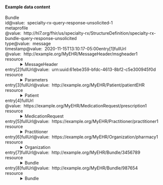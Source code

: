 <h4>Example data content</h4>

<div class="fm_ex"><span class="emph0"><a>Bundle</a></span><br/><span style="display:inline-block"><span class="emph1"><a >id</a></span><span style="display:inline-block"><span class="leastEmph fhirValue"><a >@value</a></span>: &nbsp;<span class="valueEmph"><a>specialty-rx-query-response-unsolicited-1</a></span></span></span><br><span style="display:inline-block"><span class="emph1"><a >meta</a></span><span style="display:inline-block"><span class="emph2"><a >profile</a></span></span></span><span style="display:inline-block"><span class="leastEmph fhirValue"><a >@value</a></span>: &nbsp;<span class="valueEmph"><a>http://hl7.org/fhir/us/specialty-rx/StructureDefinition/specialty-rx-bundle-query-response-unsolicited</a></span></span><br><span style="display:inline-block"><span class="emph1"><a >type</a></span><span style="display:inline-block"><span class="leastEmph fhirValue"><a >@value</a></span>: &nbsp;<span class="valueEmph"><a>message</a></span></span></span><br><span style="display:inline-block"><span class="emph1"><a >timestamp</a></span><span style="display:inline-block"><span class="leastEmph fhirValue"><a >@value</a></span>: &nbsp;<span class="valueEmph"><a>2020-11-15T13:10:17-05:00</a></span></span></span><span class="indent0"><span style="display:inline-block"><span class="emph1"><a  class="emphRepeat">entry[1]</a></span><span style="display:inline-block"><span class="emph2"><a >fullUrl</a></span></span></span><span style="display:inline-block"><span class="leastEmph fhirValue"><a >@value</a></span>: &nbsp;<span class="valueEmph"><a>http://example.org/MyEHR/MessageHeader/msgheader1</a></span></span><br><span style="display:inline-block"><span class="emph2"><a >resource</a></span><span style="margin-left:50px; display:block"><details><summary><span class="emph0"><a >MessageHeader</a></span></summary><br><span style="display:inline-block"><span class="emph1"><a >id</a></span><span style="display:inline-block"><span class="leastEmph fhirValue"><a >@value</a></span>: &nbsp;<span class="valueEmph"><a>msgheader1</a></span></span></span><br><span style="display:inline-block"><span class="emph1"><a >text</a></span><span style="display:inline-block"><span class="emph2"><a >status</a></span></span></span><span style="display:inline-block"><span class="leastEmph fhirValue"><a >@value</a></span>: &nbsp;<span class="valueEmph"><a>generated</a></span></span><br><span style="display:inline-block"><span class="emph1"><a >eventCoding</a></span><span style="display:inline-block"><span class="emph2"><a >system</a></span></span></span><span style="display:inline-block"><span class="leastEmph fhirValue"><a >@value</a></span>: &nbsp;<span class="valueEmph"><a>http://hl7.org/fhir/us/specialty-rx/CodeSystem/specialty-rx-event-type</a></span></span><span style="display:inline-block"><span class="emph2"><a >code</a></span><span style="display:inline-block"><span class="leastEmph fhirValue"><a >@value</a></span>: &nbsp;<span class="valueEmph"><a>query-response-unsolicited</a></span></span></span><br><span style="display:inline-block"><span class="emph1"><a >source</a></span><span style="display:inline-block"><span class="emph2"><a >name</a></span></span></span><span style="display:inline-block"><span class="leastEmph fhirValue"><a >@value</a></span>: &nbsp;<span class="valueEmph"><a>MyEHR</a></span></span><span style="display:inline-block"><span class="emph2"><a >endpoint</a></span><span style="display:inline-block"><span class="leastEmph fhirValue"><a >@value</a></span>: &nbsp;<span class="valueEmph"><a>http://example.org/MyEHR</a></span></span></span><br><span style="display:inline-block"><span class="emph1"><a >focus</a></span><span style="display:inline-block"><span class="emph2"><a >reference</a></span></span></span><span style="display:inline-block"><span class="leastEmph fhirValue"><a >@value</a></span>: &nbsp;<span class="valueEmph"><a>urn:uuid:61ebe359-bfdc-4613-8bf2-c5e300945f0d</a></span></span></details></span></span><br/><span style="display:inline-block"><span class="emph1"><a  class="emphRepeat">entry[2]</a></span><span style="display:inline-block"><span class="emph2"><a >fullUrl</a></span></span></span><span style="display:inline-block"><span class="leastEmph fhirValue"><a >@value</a></span>: &nbsp;<span class="valueEmph"><a>urn:uuid:61ebe359-bfdc-4613-8bf2-c5e300945f0d</a></span></span><br><span style="display:inline-block"><span class="emph2"><a >resource</a></span><span style="margin-left:50px; display:block"><details><summary><span class="emph0"><a >Parameters</a></span></summary><br><span style="display:inline-block"><span class="emph1"><a >id</a></span><span style="display:inline-block"><span class="leastEmph fhirValue"><a >@value</a></span>: &nbsp;<span class="valueEmph"><a>61ebe359-bfdc-4613-8bf2-c5e300945f0d</a></span></span></span><span class="indent1"><span style="display:inline-block"><span class="emph1"><a  class="emphRepeat">parameter[1]</a></span><span style="display:inline-block"><span class="emph2"><a >name</a></span></span></span><span style="display:inline-block"><span class="leastEmph fhirValue"><a >@value</a></span>: &nbsp;<span class="valueEmph"><a>source-patient</a></span></span><span style="display:inline-block"><span class="emph2"><a >valueReference</a></span><span style="display:inline-block"><span class="emph3"><a >reference</a></span></span></span><span style="display:inline-block"><span class="leastEmph fhirValue"><a >@value</a></span>: &nbsp;<span class="valueEmph"><a>Patient/patientEHR</a></span></span><br><span style="display:inline-block"><span class="emph1"><a  class="emphRepeat">parameter[2]</a></span><span style="display:inline-block"><span class="emph2"><a >name</a></span></span></span><span style="display:inline-block"><span class="leastEmph fhirValue"><a >@value</a></span>: &nbsp;<span class="valueEmph"><a>prescription</a></span></span><span style="display:inline-block"><span class="emph2"><a >valueReference</a></span><span style="display:inline-block"><span class="emph3"><a >reference</a></span></span></span><span style="display:inline-block"><span class="leastEmph fhirValue"><a >@value</a></span>: &nbsp;<span class="valueEmph"><a>MedicationRequest/prescription1</a></span></span><br><span style="display:inline-block"><span class="emph1"><a  class="emphRepeat">parameter[3]</a></span><span style="display:inline-block"><span class="emph2"><a >name</a></span></span></span><span style="display:inline-block"><span class="leastEmph fhirValue"><a >@value</a></span>: &nbsp;<span class="valueEmph"><a>pharmacy</a></span></span><span style="display:inline-block"><span class="emph2"><a >valueReference</a></span><span style="display:inline-block"><span class="emph3"><a >reference</a></span></span></span><span style="display:inline-block"><span class="leastEmph fhirValue"><a >@value</a></span>: &nbsp;<span class="valueEmph"><a>Organization/pharmacy1</a></span></span><br><span style="display:inline-block"><span class="emph1"><a  class="emphRepeat">parameter[4]</a></span><span style="display:inline-block"><span class="emph2"><a >name</a></span></span></span><span style="display:inline-block"><span class="leastEmph fhirValue"><a >@value</a></span>: &nbsp;<span class="valueEmph"><a>prescriber</a></span></span><span style="display:inline-block"><span class="emph2"><a >valueReference</a></span><span style="display:inline-block"><span class="emph3"><a >reference</a></span></span></span><span style="display:inline-block"><span class="leastEmph fhirValue"><a >@value</a></span>: &nbsp;<span class="valueEmph"><a>Practitioner/practitioner1</a></span></span><br><span style="display:inline-block"><span class="emph1"><a  class="emphRepeat">parameter[5]</a></span><span style="display:inline-block"><span class="emph2"><a >name</a></span></span></span><span style="display:inline-block"><span class="leastEmph fhirValue"><a >@value</a></span>: &nbsp;<span class="valueEmph"><a>search-result</a></span></span><span style="display:inline-block"><span class="emph2"><a >valueReference</a></span><span style="display:inline-block"><span class="emph3"><a >reference</a></span></span></span><span style="display:inline-block"><span class="leastEmph fhirValue"><a >@value</a></span>: &nbsp;<span class="valueEmph"><a>Bundle/3456789</a></span></span><br><span style="display:inline-block"><span class="emph1"><a  class="emphRepeat">parameter[6]</a></span><span style="display:inline-block"><span class="emph2"><a >name</a></span></span></span><span style="display:inline-block"><span class="leastEmph fhirValue"><a >@value</a></span>: &nbsp;<span class="valueEmph"><a>search-result</a></span></span><span style="display:inline-block"><span class="emph2"><a >valueReference</a></span><span style="display:inline-block"><span class="emph3"><a >reference</a></span></span></span><span style="display:inline-block"><span class="leastEmph fhirValue"><a >@value</a></span>: &nbsp;<span class="valueEmph"><a>Bundle/987654</a></span></span></span></details></span></span><br/><span style="display:inline-block"><span class="emph1"><a  class="emphRepeat">entry[3]</a></span><span style="display:inline-block"><span class="emph2"><a >fullUrl</a></span></span></span><span style="display:inline-block"><span class="leastEmph fhirValue"><a >@value</a></span>: &nbsp;<span class="valueEmph"><a>http://example.org/MyEHR/Patient/patientEHR</a></span></span><br><span style="display:inline-block"><span class="emph2"><a >resource</a></span><span style="margin-left:50px; display:block"><details><summary><span class="emph0"><a >Patient</a></span></summary><br><span style="display:inline-block"><span class="emph1"><a >id</a></span><span style="display:inline-block"><span class="leastEmph fhirValue"><a >@value</a></span>: &nbsp;<span class="valueEmph"><a>patientEHR</a></span></span></span><br><span style="display:inline-block"><span class="emph1"><a >meta</a></span><span style="display:inline-block"><span class="emph2"><a >profile</a></span></span></span><span style="display:inline-block"><span class="leastEmph fhirValue"><a >@value</a></span>: &nbsp;<span class="valueEmph"><a>http://hl7.org/fhir/us/specialty-rx/StructureDefinition/specialty-rx-patient</a></span></span><br><span style="display:inline-block"><span class="emph1"><a >text</a></span><span style="display:inline-block"><span class="emph2"><a >status</a></span></span></span><span style="display:inline-block"><span class="leastEmph fhirValue"><a >@value</a></span>: &nbsp;<span class="valueEmph"><a>generated</a></span></span><br><span style="display:inline-block"><span class="emph1"><a >identifier</a></span><span style="display:inline-block"><span class="emph2"><a >type</a></span></span></span><span style="display:inline-block"><span class="emph3"><a >coding</a></span><span style="display:inline-block"><span class="emph4"><a >system</a></span></span></span><span style="display:inline-block"><span class="leastEmph fhirValue"><a >@value</a></span>: &nbsp;<span class="valueEmph"><a>http://terminology.hl7.org/CodeSystem/v2-0203</a></span></span><span style="display:inline-block"><span class="emph4"><a >code</a></span><span style="display:inline-block"><span class="leastEmph fhirValue"><a >@value</a></span>: &nbsp;<span class="valueEmph"><a>PI</a></span></span></span><span style="display:inline-block"><span class="emph4"><a >display</a></span><span style="display:inline-block"><span class="leastEmph fhirValue"><a >@value</a></span>: &nbsp;<span class="valueEmph"><a>Patient internal identifier</a></span></span></span><br><span style="display:inline-block"><span class="emph3"><a >text</a></span><span style="display:inline-block"><span class="leastEmph fhirValue"><a >@value</a></span>: &nbsp;<span class="valueEmph"><a>Patient internal identifier</a></span></span></span><br><span style="display:inline-block"><span class="emph2"><a >system</a></span><span style="display:inline-block"><span class="leastEmph fhirValue"><a >@value</a></span>: &nbsp;<span class="valueEmph"><a>http://example.org/MyEHR</a></span></span></span><span style="display:inline-block"><span class="emph2"><a >value</a></span><span style="display:inline-block"><span class="leastEmph fhirValue"><a >@value</a></span>: &nbsp;<span class="valueEmph"><a>30455</a></span></span></span><br><span style="display:inline-block"><span class="emph1"><a >active</a></span><span style="display:inline-block"><span class="leastEmph fhirValue"><a >@value</a></span>: &nbsp;<span class="valueEmph"><a>true</a></span></span></span><br><span style="display:inline-block"><span class="emph1"><a >name</a></span><span style="display:inline-block"><span class="emph2"><a >family</a></span></span></span><span style="display:inline-block"><span class="leastEmph fhirValue"><a >@value</a></span>: &nbsp;<span class="valueEmph"><a>Doe</a></span></span><span style="display:inline-block"><span class="emph2"><a >given</a></span><span style="display:inline-block"><span class="leastEmph fhirValue"><a >@value</a></span>: &nbsp;<span class="valueEmph"><a>Tim</a></span></span></span><span class="indent1"><span style="display:inline-block"><span class="emph1"><a  class="emphRepeat">telecom[1]</a></span><span style="display:inline-block"><span class="emph2"><a >system</a></span></span></span><span style="display:inline-block"><span class="leastEmph fhirValue"><a >@value</a></span>: &nbsp;<span class="valueEmph"><a>phone</a></span></span><span style="display:inline-block"><span class="emph2"><a >value</a></span><span style="display:inline-block"><span class="leastEmph fhirValue"><a >@value</a></span>: &nbsp;<span class="valueEmph"><a>555-555-5555</a></span></span></span><span style="display:inline-block"><span class="emph2"><a >use</a></span><span style="display:inline-block"><span class="leastEmph fhirValue"><a >@value</a></span>: &nbsp;<span class="valueEmph"><a>home</a></span></span></span><br><span style="display:inline-block"><span class="emph1"><a  class="emphRepeat">telecom[2]</a></span><span style="display:inline-block"><span class="emph2"><a >system</a></span></span></span><span style="display:inline-block"><span class="leastEmph fhirValue"><a >@value</a></span>: &nbsp;<span class="valueEmph"><a>email</a></span></span><span style="display:inline-block"><span class="emph2"><a >value</a></span><span style="display:inline-block"><span class="leastEmph fhirValue"><a >@value</a></span>: &nbsp;<span class="valueEmph"><a>tim.doe@example.com</a></span></span></span></span><span style="display:inline-block"><span class="emph1"><a >gender</a></span><span style="display:inline-block"><span class="leastEmph fhirValue"><a >@value</a></span>: &nbsp;<span class="valueEmph"><a>male</a></span></span></span><br><span style="display:inline-block"><span class="emph1"><a >birthDate</a></span><span style="display:inline-block"><span class="leastEmph fhirValue"><a >@value</a></span>: &nbsp;<span class="valueEmph"><a>1987-02-20</a></span></span></span><br><span style="display:inline-block"><span class="emph1"><a >address</a></span><span style="display:inline-block"><span class="emph2"><a >line</a></span></span></span><span style="display:inline-block"><span class="leastEmph fhirValue"><a >@value</a></span>: &nbsp;<span class="valueEmph"><a>2224 Century Avenue</a></span></span><span style="display:inline-block"><span class="emph2"><a >city</a></span><span style="display:inline-block"><span class="leastEmph fhirValue"><a >@value</a></span>: &nbsp;<span class="valueEmph"><a>Minnetonka</a></span></span></span><span style="display:inline-block"><span class="emph2"><a >state</a></span><span style="display:inline-block"><span class="leastEmph fhirValue"><a >@value</a></span>: &nbsp;<span class="valueEmph"><a>MN</a></span></span></span><span style="display:inline-block"><span class="emph2"><a >postalCode</a></span><span style="display:inline-block"><span class="leastEmph fhirValue"><a >@value</a></span>: &nbsp;<span class="valueEmph"><a>55345</a></span></span></span><span style="display:inline-block"><span class="emph2"><a >country</a></span><span style="display:inline-block"><span class="leastEmph fhirValue"><a >@value</a></span>: &nbsp;<span class="valueEmph"><a>US</a></span></span></span><br><span style="display:inline-block"><span class="emph1"><a >communication</a></span><span style="display:inline-block"><span class="emph2"><a >language</a></span></span></span><span style="display:inline-block"><span class="emph3"><a >coding</a></span><span style="display:inline-block"><span class="emph4"><a >system</a></span></span></span><span style="display:inline-block"><span class="leastEmph fhirValue"><a >@value</a></span>: &nbsp;<span class="valueEmph"><a>urn:ietf:bcp:47</a></span></span><span style="display:inline-block"><span class="emph4"><a >code</a></span><span style="display:inline-block"><span class="leastEmph fhirValue"><a >@value</a></span>: &nbsp;<span class="valueEmph"><a>en-US</a></span></span></span><span style="display:inline-block"><span class="emph4"><a >display</a></span><span style="display:inline-block"><span class="leastEmph fhirValue"><a >@value</a></span>: &nbsp;<span class="valueEmph"><a>English (Region=United States)</a></span></span></span></details></span></span><br/><span style="display:inline-block"><span class="emph1"><a  class="emphRepeat">entry[4]</a></span><span style="display:inline-block"><span class="emph2"><a >fullUrl</a></span></span></span><span style="display:inline-block"><span class="leastEmph fhirValue"><a >@value</a></span>: &nbsp;<span class="valueEmph"><a>https://example.org/MyEHR/MedicationRequest/prescription1</a></span></span><br><span style="display:inline-block"><span class="emph2"><a >resource</a></span><span style="margin-left:50px; display:block"><details><summary><span class="emph0"><a >MedicationRequest</a></span></summary><br><span style="display:inline-block"><span class="emph1"><a >id</a></span><span style="display:inline-block"><span class="leastEmph fhirValue"><a >@value</a></span>: &nbsp;<span class="valueEmph"><a>prescription1</a></span></span></span><br><span style="display:inline-block"><span class="emph1"><a >meta</a></span><span style="display:inline-block"><span class="emph2"><a >profile</a></span></span></span><span style="display:inline-block"><span class="leastEmph fhirValue"><a >@value</a></span>: &nbsp;<span class="valueEmph"><a>http://hl7.org/fhir/us/specialty-rx/StructureDefinition/specialty-rx-medicationrequest</a></span></span><br><span style="display:inline-block"><span class="emph1"><a >text</a></span><span style="display:inline-block"><span class="emph2"><a >status</a></span></span></span><span style="display:inline-block"><span class="leastEmph fhirValue"><a >@value</a></span>: &nbsp;<span class="valueEmph"><a>generated</a></span></span><br><span style="display:inline-block"><span class="emph1"><a >status</a></span><span style="display:inline-block"><span class="leastEmph fhirValue"><a >@value</a></span>: &nbsp;<span class="valueEmph"><a>active</a></span></span></span><br><span style="display:inline-block"><span class="emph1"><a >intent</a></span><span style="display:inline-block"><span class="leastEmph fhirValue"><a >@value</a></span>: &nbsp;<span class="valueEmph"><a>order</a></span></span></span><br><span style="display:inline-block"><span class="emph1"><a >medicationCodeableConcept</a></span><span style="display:inline-block"><span class="emph2"><a >coding</a></span></span></span><span style="display:inline-block"><span class="emph3"><a >system</a></span><span style="display:inline-block"><span class="leastEmph fhirValue"><a >@value</a></span>: &nbsp;<span class="valueEmph"><a>http://www.nlm.nih.gov/research/umls/rxnorm</a></span></span></span><span style="display:inline-block"><span class="emph3"><a >code</a></span><span style="display:inline-block"><span class="leastEmph fhirValue"><a >@value</a></span>: &nbsp;<span class="valueEmph"><a>205535</a></span></span></span><span style="display:inline-block"><span class="emph3"><a >display</a></span><span style="display:inline-block"><span class="leastEmph fhirValue"><a >@value</a></span>: &nbsp;<span class="valueEmph"><a>PROzac 10 MG Oral Capsule</a></span></span></span><br><span style="display:inline-block"><span class="emph1"><a >subject</a></span><span style="display:inline-block"><span class="emph2"><a >reference</a></span></span></span><span style="display:inline-block"><span class="leastEmph fhirValue"><a >@value</a></span>: &nbsp;<span class="valueEmph"><a>Patient/patientEHR</a></span></span><br><span style="display:inline-block"><span class="emph1"><a >authoredOn</a></span><span style="display:inline-block"><span class="leastEmph fhirValue"><a >@value</a></span>: &nbsp;<span class="valueEmph"><a>2020-03-10</a></span></span></span><br><span style="display:inline-block"><span class="emph1"><a >requester</a></span><span style="display:inline-block"><span class="emph2"><a >reference</a></span></span></span><span style="display:inline-block"><span class="leastEmph fhirValue"><a >@value</a></span>: &nbsp;<span class="valueEmph"><a>Practitioner/practitioner1</a></span></span><br><span style="display:inline-block"><span class="emph1"><a >dosageInstruction</a></span><span style="display:inline-block"><span class="emph2"><a >text</a></span></span></span><span style="display:inline-block"><span class="leastEmph fhirValue"><a >@value</a></span>: &nbsp;<span class="valueEmph"><a>Take 1 tablet twice a day</a></span></span><br><span style="display:inline-block"><span class="emph1"><a >dispenseRequest</a></span><span style="display:inline-block"><span class="emph2"><a >initialFill</a></span></span></span><span style="display:inline-block"><span class="emph3"><a >quantity</a></span><span style="display:inline-block"><span class="emph4"><a >value</a></span></span></span><span style="display:inline-block"><span class="leastEmph fhirValue"><a >@value</a></span>: &nbsp;<span class="valueEmph"><a>60</a></span></span><span style="display:inline-block"><span class="emph4"><a >unit</a></span><span style="display:inline-block"><span class="leastEmph fhirValue"><a >@value</a></span>: &nbsp;<span class="valueEmph"><a>{each}</a></span></span></span><br><span style="display:inline-block"><span class="emph2"><a >numberOfRepeatsAllowed</a></span><span style="display:inline-block"><span class="leastEmph fhirValue"><a >@value</a></span>: &nbsp;<span class="valueEmph"><a>2</a></span></span></span><span style="display:inline-block"><span class="emph2"><a >expectedSupplyDuration</a></span><span style="display:inline-block"><span class="emph3"><a >value</a></span></span></span><span style="display:inline-block"><span class="leastEmph fhirValue"><a >@value</a></span>: &nbsp;<span class="valueEmph"><a>30</a></span></span><span style="display:inline-block"><span class="emph3"><a >unit</a></span><span style="display:inline-block"><span class="leastEmph fhirValue"><a >@value</a></span>: &nbsp;<span class="valueEmph"><a>days</a></span></span></span><span style="display:inline-block"><span class="emph3"><a >system</a></span><span style="display:inline-block"><span class="leastEmph fhirValue"><a >@value</a></span>: &nbsp;<span class="valueEmph"><a>http://unitsofmeasure.org</a></span></span></span><span style="display:inline-block"><span class="emph3"><a >code</a></span><span style="display:inline-block"><span class="leastEmph fhirValue"><a >@value</a></span>: &nbsp;<span class="valueEmph"><a>d</a></span></span></span><br><span style="display:inline-block"><span class="emph2"><a >performer</a></span><span style="display:inline-block"><span class="emph3"><a >reference</a></span></span></span><span style="display:inline-block"><span class="leastEmph fhirValue"><a >@value</a></span>: &nbsp;<span class="valueEmph"><a>Organization/pharmacy1</a></span></span><span style="display:inline-block"><span class="emph3"><a >display</a></span><span style="display:inline-block"><span class="leastEmph fhirValue"><a >@value</a></span>: &nbsp;<span class="valueEmph"><a>Our Specialty Pharmacy</a></span></span></span><br><span style="display:inline-block"><span class="emph1"><a >substitution</a></span><span style="display:inline-block"><span class="emph2"><a >allowedBoolean</a></span></span></span><span style="display:inline-block"><span class="leastEmph fhirValue"><a >@value</a></span>: &nbsp;<span class="valueEmph"><a>false</a></span></span></details></span></span><br/><span style="display:inline-block"><span class="emph1"><a  class="emphRepeat">entry[5]</a></span><span style="display:inline-block"><span class="emph2"><a >fullUrl</a></span></span></span><span style="display:inline-block"><span class="leastEmph fhirValue"><a >@value</a></span>: &nbsp;<span class="valueEmph"><a>https://example.org/MyEHR/Practitioner/practitioner1</a></span></span><br><span style="display:inline-block"><span class="emph2"><a >resource</a></span><span style="margin-left:50px; display:block"><details><summary><span class="emph0"><a >Practitioner</a></span></summary><br><span style="display:inline-block"><span class="emph1"><a >id</a></span><span style="display:inline-block"><span class="leastEmph fhirValue"><a >@value</a></span>: &nbsp;<span class="valueEmph"><a>practitioner1</a></span></span></span><br><span style="display:inline-block"><span class="emph1"><a >meta</a></span><span style="display:inline-block"><span class="emph2"><a >profile</a></span></span></span><span style="display:inline-block"><span class="leastEmph fhirValue"><a >@value</a></span>: &nbsp;<span class="valueEmph"><a>http://hl7.org/fhir/us/specialty-rx/StructureDefinition/specialty-rx-practitioner</a></span></span><br><span style="display:inline-block"><span class="emph1"><a >text</a></span><span style="display:inline-block"><span class="emph2"><a >status</a></span></span></span><span style="display:inline-block"><span class="leastEmph fhirValue"><a >@value</a></span>: &nbsp;<span class="valueEmph"><a>generated</a></span></span><br><span style="display:inline-block"><span class="emph1"><a >identifier</a></span><span style="display:inline-block"><span class="emph2"><a >system</a></span></span></span><span style="display:inline-block"><span class="leastEmph fhirValue"><a >@value</a></span>: &nbsp;<span class="valueEmph"><a>http://hl7.org/fhir/sid/us-npi</a></span></span><span style="display:inline-block"><span class="emph2"><a >value</a></span><span style="display:inline-block"><span class="leastEmph fhirValue"><a >@value</a></span>: &nbsp;<span class="valueEmph"><a>9941339108</a></span></span></span><br><span style="display:inline-block"><span class="emph1"><a >name</a></span><span style="display:inline-block"><span class="emph2"><a >family</a></span></span></span><span style="display:inline-block"><span class="leastEmph fhirValue"><a >@value</a></span>: &nbsp;<span class="valueEmph"><a>Smith</a></span></span><span style="display:inline-block"><span class="emph2"><a >given</a></span><span style="display:inline-block"><span class="leastEmph fhirValue"><a >@value</a></span>: &nbsp;<span class="valueEmph"><a>Jane</a></span></span></span><span style="display:inline-block"><span class="emph2"><a >prefix</a></span><span style="display:inline-block"><span class="leastEmph fhirValue"><a >@value</a></span>: &nbsp;<span class="valueEmph"><a>Dr</a></span></span></span><span class="indent1"><span style="display:inline-block"><span class="emph1"><a  class="emphRepeat">telecom[1]</a></span><span style="display:inline-block"><span class="emph2"><a >system</a></span></span></span><span style="display:inline-block"><span class="leastEmph fhirValue"><a >@value</a></span>: &nbsp;<span class="valueEmph"><a>phone</a></span></span><span style="display:inline-block"><span class="emph2"><a >value</a></span><span style="display:inline-block"><span class="leastEmph fhirValue"><a >@value</a></span>: &nbsp;<span class="valueEmph"><a>555-555-5555</a></span></span></span><span style="display:inline-block"><span class="emph2"><a >use</a></span><span style="display:inline-block"><span class="leastEmph fhirValue"><a >@value</a></span>: &nbsp;<span class="valueEmph"><a>home</a></span></span></span><br><span style="display:inline-block"><span class="emph1"><a  class="emphRepeat">telecom[2]</a></span><span style="display:inline-block"><span class="emph2"><a >system</a></span></span></span><span style="display:inline-block"><span class="leastEmph fhirValue"><a >@value</a></span>: &nbsp;<span class="valueEmph"><a>fax</a></span></span><span style="display:inline-block"><span class="emph2"><a >value</a></span><span style="display:inline-block"><span class="leastEmph fhirValue"><a >@value</a></span>: &nbsp;<span class="valueEmph"><a>555-555-1234</a></span></span></span><span style="display:inline-block"><span class="emph2"><a >use</a></span><span style="display:inline-block"><span class="leastEmph fhirValue"><a >@value</a></span>: &nbsp;<span class="valueEmph"><a>home</a></span></span></span><br><span style="display:inline-block"><span class="emph1"><a  class="emphRepeat">telecom[3]</a></span><span style="display:inline-block"><span class="emph2"><a >system</a></span></span></span><span style="display:inline-block"><span class="leastEmph fhirValue"><a >@value</a></span>: &nbsp;<span class="valueEmph"><a>email</a></span></span><span style="display:inline-block"><span class="emph2"><a >value</a></span><span style="display:inline-block"><span class="leastEmph fhirValue"><a >@value</a></span>: &nbsp;<span class="valueEmph"><a>jane.smith@example.org</a></span></span></span><span style="display:inline-block"><span class="emph2"><a >use</a></span><span style="display:inline-block"><span class="leastEmph fhirValue"><a >@value</a></span>: &nbsp;<span class="valueEmph"><a>work</a></span></span></span></span><span style="display:inline-block"><span class="emph1"><a >address</a></span><span style="display:inline-block"><span class="emph2"><a >use</a></span></span></span><span style="display:inline-block"><span class="leastEmph fhirValue"><a >@value</a></span>: &nbsp;<span class="valueEmph"><a>home</a></span></span><span style="display:inline-block"><span class="emph2"><a >line</a></span><span style="display:inline-block"><span class="leastEmph fhirValue"><a >@value</a></span>: &nbsp;<span class="valueEmph"><a>101 Oak Lane</a></span></span></span><span style="display:inline-block"><span class="emph2"><a >city</a></span><span style="display:inline-block"><span class="leastEmph fhirValue"><a >@value</a></span>: &nbsp;<span class="valueEmph"><a>Minnetonka</a></span></span></span><span style="display:inline-block"><span class="emph2"><a >state</a></span><span style="display:inline-block"><span class="leastEmph fhirValue"><a >@value</a></span>: &nbsp;<span class="valueEmph"><a>MN</a></span></span></span><span style="display:inline-block"><span class="emph2"><a >postalCode</a></span><span style="display:inline-block"><span class="leastEmph fhirValue"><a >@value</a></span>: &nbsp;<span class="valueEmph"><a>55345</a></span></span></span></details></span></span><br/><span style="display:inline-block"><span class="emph1"><a  class="emphRepeat">entry[6]</a></span><span style="display:inline-block"><span class="emph2"><a >fullUrl</a></span></span></span><span style="display:inline-block"><span class="leastEmph fhirValue"><a >@value</a></span>: &nbsp;<span class="valueEmph"><a>https://example.org/MyEHR/Organization/pharmacy1</a></span></span><br><span style="display:inline-block"><span class="emph2"><a >resource</a></span><span style="margin-left:50px; display:block"><details><summary><span class="emph0"><a >Organization</a></span></summary><br><span style="display:inline-block"><span class="emph1"><a >id</a></span><span style="display:inline-block"><span class="leastEmph fhirValue"><a >@value</a></span>: &nbsp;<span class="valueEmph"><a>pharmacy1</a></span></span></span><br><span style="display:inline-block"><span class="emph1"><a >text</a></span><span style="display:inline-block"><span class="emph2"><a >status</a></span></span></span><span style="display:inline-block"><span class="leastEmph fhirValue"><a >@value</a></span>: &nbsp;<span class="valueEmph"><a>generated</a></span></span><br><span style="display:inline-block"><span class="emph1"><a >identifier</a></span><span style="display:inline-block"><span class="emph2"><a >system</a></span></span></span><span style="display:inline-block"><span class="leastEmph fhirValue"><a >@value</a></span>: &nbsp;<span class="valueEmph"><a>http://hl7.org/fhir/sid/us-npi</a></span></span><span style="display:inline-block"><span class="emph2"><a >value</a></span><span style="display:inline-block"><span class="leastEmph fhirValue"><a >@value</a></span>: &nbsp;<span class="valueEmph"><a>1669512345</a></span></span></span><br><span style="display:inline-block"><span class="emph1"><a >active</a></span><span style="display:inline-block"><span class="leastEmph fhirValue"><a >@value</a></span>: &nbsp;<span class="valueEmph"><a>true</a></span></span></span><br><span style="display:inline-block"><span class="emph1"><a >type</a></span><span style="display:inline-block"><span class="emph2"><a >coding</a></span></span></span><span style="display:inline-block"><span class="emph3"><a >system</a></span><span style="display:inline-block"><span class="leastEmph fhirValue"><a >@value</a></span>: &nbsp;<span class="valueEmph"><a>http://terminology.hl7.org/CodeSystem/organization-type</a></span></span></span><span style="display:inline-block"><span class="emph3"><a >code</a></span><span style="display:inline-block"><span class="leastEmph fhirValue"><a >@value</a></span>: &nbsp;<span class="valueEmph"><a>prov</a></span></span></span><span style="display:inline-block"><span class="emph3"><a >display</a></span><span style="display:inline-block"><span class="leastEmph fhirValue"><a >@value</a></span>: &nbsp;<span class="valueEmph"><a>Healthcare Provider</a></span></span></span><br><span style="display:inline-block"><span class="emph1"><a >name</a></span><span style="display:inline-block"><span class="leastEmph fhirValue"><a >@value</a></span>: &nbsp;<span class="valueEmph"><a>Our Pharmacy</a></span></span></span><span class="indent1"><span style="display:inline-block"><span class="emph1"><a  class="emphRepeat">telecom[1]</a></span><span style="display:inline-block"><span class="emph2"><a >system</a></span></span></span><span style="display:inline-block"><span class="leastEmph fhirValue"><a >@value</a></span>: &nbsp;<span class="valueEmph"><a>phone</a></span></span><span style="display:inline-block"><span class="emph2"><a >value</a></span><span style="display:inline-block"><span class="leastEmph fhirValue"><a >@value</a></span>: &nbsp;<span class="valueEmph"><a>952-555-5555</a></span></span></span><br><span style="display:inline-block"><span class="emph1"><a  class="emphRepeat">telecom[2]</a></span><span style="display:inline-block"><span class="emph2"><a >system</a></span></span></span><span style="display:inline-block"><span class="leastEmph fhirValue"><a >@value</a></span>: &nbsp;<span class="valueEmph"><a>email</a></span></span><span style="display:inline-block"><span class="emph2"><a >value</a></span><span style="display:inline-block"><span class="leastEmph fhirValue"><a >@value</a></span>: &nbsp;<span class="valueEmph"><a>contact-us@example.org</a></span></span></span></span><span style="display:inline-block"><span class="emph1"><a >address</a></span><span style="display:inline-block"><span class="emph2"><a >line</a></span></span></span><span style="display:inline-block"><span class="leastEmph fhirValue"><a >@value</a></span>: &nbsp;<span class="valueEmph"><a>220 Oak St</a></span></span><span style="display:inline-block"><span class="emph2"><a >city</a></span><span style="display:inline-block"><span class="leastEmph fhirValue"><a >@value</a></span>: &nbsp;<span class="valueEmph"><a>Minneapolis</a></span></span></span><span style="display:inline-block"><span class="emph2"><a >state</a></span><span style="display:inline-block"><span class="leastEmph fhirValue"><a >@value</a></span>: &nbsp;<span class="valueEmph"><a>MN</a></span></span></span><span style="display:inline-block"><span class="emph2"><a >postalCode</a></span><span style="display:inline-block"><span class="leastEmph fhirValue"><a >@value</a></span>: &nbsp;<span class="valueEmph"><a>55008</a></span></span></span><span style="display:inline-block"><span class="emph2"><a >country</a></span><span style="display:inline-block"><span class="leastEmph fhirValue"><a >@value</a></span>: &nbsp;<span class="valueEmph"><a>USA</a></span></span></span></details></span></span><br/><span style="display:inline-block"><span class="emph1"><a  class="emphRepeat">entry[7]</a></span><span style="display:inline-block"><span class="emph2"><a >fullUrl</a></span></span></span><span style="display:inline-block"><span class="leastEmph fhirValue"><a >@value</a></span>: &nbsp;<span class="valueEmph"><a>http://example.org/MyEHR/Bundle/3456789</a></span></span><br><span style="display:inline-block"><span class="emph2"><a >resource</a></span><span style="margin-left:50px; display:block"><details><summary><span class="emph0"><a >Bundle</a></span></summary><br><span style="display:inline-block"><span class="emph1"><a >id</a></span><span style="display:inline-block"><span class="leastEmph fhirValue"><a >@value</a></span>: &nbsp;<span class="valueEmph"><a>3456789</a></span></span></span><br><span style="display:inline-block"><span class="emph1"><a >meta</a></span><span style="display:inline-block"><span class="emph2"><a >profile</a></span></span></span><span style="display:inline-block"><span class="leastEmph fhirValue"><a >@value</a></span>: &nbsp;<span class="valueEmph"><a>http://hl7.org/fhir/us/specialty-rx/StructureDefinition/specialty-rx-bundle-search-result</a></span></span><br><span style="display:inline-block"><span class="emph1"><a >type</a></span><span style="display:inline-block"><span class="leastEmph fhirValue"><a >@value</a></span>: &nbsp;<span class="valueEmph"><a>searchset</a></span></span></span><br><span style="display:inline-block"><span class="emph1"><a >timestamp</a></span><span style="display:inline-block"><span class="leastEmph fhirValue"><a >@value</a></span>: &nbsp;<span class="valueEmph"><a>2020-11-15T13:10:17-05:00</a></span></span></span><br><span style="display:inline-block"><span class="emph1"><a >total</a></span><span style="display:inline-block"><span class="leastEmph fhirValue"><a >@value</a></span>: &nbsp;<span class="valueEmph"><a>3</a></span></span></span><br><span style="display:inline-block"><span class="emph1"><a >link</a></span><span style="display:inline-block"><span class="emph2"><a >relation</a></span></span></span><span style="display:inline-block"><span class="leastEmph fhirValue"><a >@value</a></span>: &nbsp;<span class="valueEmph"><a>self</a></span></span><span style="display:inline-block"><span class="emph2"><a >url</a></span><span style="display:inline-block"><span class="leastEmph fhirValue"><a >@value</a></span>: &nbsp;<span class="valueEmph"><a>Condition?patient=patientEHR</a></span></span></span><span class="indent1"><span style="display:inline-block"><span class="emph1"><a  class="emphRepeat">entry[1]</a></span><span style="display:inline-block"><span class="emph2"><a >fullUrl</a></span></span></span><span style="display:inline-block"><span class="leastEmph fhirValue"><a >@value</a></span>: &nbsp;<span class="valueEmph"><a>http://example.org/MyEHR/Condition/1</a></span></span><br><span style="display:inline-block"><span class="emph2"><a >resource</a></span><span style="margin-left:50px; display:block"><details><summary><span class="emph0"><a >Condition</a></span></summary><br><span style="display:inline-block"><span class="emph1"><a >id</a></span><span style="display:inline-block"><span class="leastEmph fhirValue"><a >@value</a></span>: &nbsp;<span class="valueEmph"><a>1</a></span></span></span><br><span style="display:inline-block"><span class="emph1"><a >clinicalStatus</a></span><span style="display:inline-block"><span class="emph2"><a >coding</a></span></span></span><span style="display:inline-block"><span class="emph3"><a >system</a></span><span style="display:inline-block"><span class="leastEmph fhirValue"><a >@value</a></span>: &nbsp;<span class="valueEmph"><a>http://terminology.hl7.org/CodeSystem/condition-clinical</a></span></span></span><span style="display:inline-block"><span class="emph3"><a >code</a></span><span style="display:inline-block"><span class="leastEmph fhirValue"><a >@value</a></span>: &nbsp;<span class="valueEmph"><a>active</a></span></span></span><span style="display:inline-block"><span class="emph3"><a >display</a></span><span style="display:inline-block"><span class="leastEmph fhirValue"><a >@value</a></span>: &nbsp;<span class="valueEmph"><a>Active</a></span></span></span><br><span style="display:inline-block"><span class="emph2"><a >text</a></span><span style="display:inline-block"><span class="leastEmph fhirValue"><a >@value</a></span>: &nbsp;<span class="valueEmph"><a>Active</a></span></span></span><br><span style="display:inline-block"><span class="emph1"><a >verificationStatus</a></span><span style="display:inline-block"><span class="emph2"><a >coding</a></span></span></span><span style="display:inline-block"><span class="emph3"><a >system</a></span><span style="display:inline-block"><span class="leastEmph fhirValue"><a >@value</a></span>: &nbsp;<span class="valueEmph"><a>http://terminology.hl7.org/CodeSystem/condition-ver-status</a></span></span></span><span style="display:inline-block"><span class="emph3"><a >code</a></span><span style="display:inline-block"><span class="leastEmph fhirValue"><a >@value</a></span>: &nbsp;<span class="valueEmph"><a>confirmed</a></span></span></span><span style="display:inline-block"><span class="emph3"><a >display</a></span><span style="display:inline-block"><span class="leastEmph fhirValue"><a >@value</a></span>: &nbsp;<span class="valueEmph"><a>Confirmed</a></span></span></span><br><span style="display:inline-block"><span class="emph2"><a >text</a></span><span style="display:inline-block"><span class="leastEmph fhirValue"><a >@value</a></span>: &nbsp;<span class="valueEmph"><a>Confirmed</a></span></span></span><br><span style="display:inline-block"><span class="emph1"><a >category</a></span><span style="display:inline-block"><span class="emph2"><a >coding</a></span></span></span><span style="display:inline-block"><span class="emph3"><a >system</a></span><span style="display:inline-block"><span class="leastEmph fhirValue"><a >@value</a></span>: &nbsp;<span class="valueEmph"><a>http://terminology.hl7.org/CodeSystem/condition-category</a></span></span></span><span style="display:inline-block"><span class="emph3"><a >code</a></span><span style="display:inline-block"><span class="leastEmph fhirValue"><a >@value</a></span>: &nbsp;<span class="valueEmph"><a>problem-list-item</a></span></span></span><span style="display:inline-block"><span class="emph3"><a >display</a></span><span style="display:inline-block"><span class="leastEmph fhirValue"><a >@value</a></span>: &nbsp;<span class="valueEmph"><a>Problem List Item</a></span></span></span><br><span style="display:inline-block"><span class="emph2"><a >text</a></span><span style="display:inline-block"><span class="leastEmph fhirValue"><a >@value</a></span>: &nbsp;<span class="valueEmph"><a>Problem</a></span></span></span><br><span style="display:inline-block"><span class="emph1"><a >code</a></span><span style="display:inline-block"><span class="emph2"><a >coding</a></span></span></span><span style="display:inline-block"><span class="emph3"><a >system</a></span><span style="display:inline-block"><span class="leastEmph fhirValue"><a >@value</a></span>: &nbsp;<span class="valueEmph"><a>http://snomed.info/sct</a></span></span></span><span style="display:inline-block"><span class="emph3"><a >code</a></span><span style="display:inline-block"><span class="leastEmph fhirValue"><a >@value</a></span>: &nbsp;<span class="valueEmph"><a>13644009</a></span></span></span><span style="display:inline-block"><span class="emph3"><a >display</a></span><span style="display:inline-block"><span class="leastEmph fhirValue"><a >@value</a></span>: &nbsp;<span class="valueEmph"><a>Hypercholesterolemia (disorder)</a></span></span></span><br><span style="display:inline-block"><span class="emph2"><a >text</a></span><span style="display:inline-block"><span class="leastEmph fhirValue"><a >@value</a></span>: &nbsp;<span class="valueEmph"><a>Hypercholesterolemia (disorder)</a></span></span></span><br><span style="display:inline-block"><span class="emph1"><a >subject</a></span><span style="display:inline-block"><span class="emph2"><a >reference</a></span></span></span><span style="display:inline-block"><span class="leastEmph fhirValue"><a >@value</a></span>: &nbsp;<span class="valueEmph"><a>Patient/patientEHR</a></span></span></details></span></span><br/><span style="display:inline-block"><span class="emph2"><a >search</a></span><span style="display:inline-block"><span class="emph3"><a >mode</a></span></span></span><span style="display:inline-block"><span class="leastEmph fhirValue"><a >@value</a></span>: &nbsp;<span class="valueEmph"><a>match</a></span></span><br><span style="display:inline-block"><span class="emph1"><a  class="emphRepeat">entry[2]</a></span><span style="display:inline-block"><span class="emph2"><a >fullUrl</a></span></span></span><span style="display:inline-block"><span class="leastEmph fhirValue"><a >@value</a></span>: &nbsp;<span class="valueEmph"><a>http://example.org/MyEHR/Condition/2</a></span></span><br><span style="display:inline-block"><span class="emph2"><a >resource</a></span><span style="margin-left:50px; display:block"><details><summary><span class="emph0"><a >Condition</a></span></summary><br><span style="display:inline-block"><span class="emph1"><a >id</a></span><span style="display:inline-block"><span class="leastEmph fhirValue"><a >@value</a></span>: &nbsp;<span class="valueEmph"><a>2</a></span></span></span><br><span style="display:inline-block"><span class="emph1"><a >clinicalStatus</a></span><span style="display:inline-block"><span class="emph2"><a >coding</a></span></span></span><span style="display:inline-block"><span class="emph3"><a >system</a></span><span style="display:inline-block"><span class="leastEmph fhirValue"><a >@value</a></span>: &nbsp;<span class="valueEmph"><a>http://terminology.hl7.org/CodeSystem/condition-clinical</a></span></span></span><span style="display:inline-block"><span class="emph3"><a >code</a></span><span style="display:inline-block"><span class="leastEmph fhirValue"><a >@value</a></span>: &nbsp;<span class="valueEmph"><a>active</a></span></span></span><span style="display:inline-block"><span class="emph3"><a >display</a></span><span style="display:inline-block"><span class="leastEmph fhirValue"><a >@value</a></span>: &nbsp;<span class="valueEmph"><a>Active</a></span></span></span><br><span style="display:inline-block"><span class="emph2"><a >text</a></span><span style="display:inline-block"><span class="leastEmph fhirValue"><a >@value</a></span>: &nbsp;<span class="valueEmph"><a>Active</a></span></span></span><br><span style="display:inline-block"><span class="emph1"><a >verificationStatus</a></span><span style="display:inline-block"><span class="emph2"><a >coding</a></span></span></span><span style="display:inline-block"><span class="emph3"><a >system</a></span><span style="display:inline-block"><span class="leastEmph fhirValue"><a >@value</a></span>: &nbsp;<span class="valueEmph"><a>http://terminology.hl7.org/CodeSystem/condition-ver-status</a></span></span></span><span style="display:inline-block"><span class="emph3"><a >code</a></span><span style="display:inline-block"><span class="leastEmph fhirValue"><a >@value</a></span>: &nbsp;<span class="valueEmph"><a>confirmed</a></span></span></span><span style="display:inline-block"><span class="emph3"><a >display</a></span><span style="display:inline-block"><span class="leastEmph fhirValue"><a >@value</a></span>: &nbsp;<span class="valueEmph"><a>Confirmed</a></span></span></span><br><span style="display:inline-block"><span class="emph2"><a >text</a></span><span style="display:inline-block"><span class="leastEmph fhirValue"><a >@value</a></span>: &nbsp;<span class="valueEmph"><a>Confirmed</a></span></span></span><br><span style="display:inline-block"><span class="emph1"><a >category</a></span><span style="display:inline-block"><span class="emph2"><a >coding</a></span></span></span><span style="display:inline-block"><span class="emph3"><a >system</a></span><span style="display:inline-block"><span class="leastEmph fhirValue"><a >@value</a></span>: &nbsp;<span class="valueEmph"><a>http://terminology.hl7.org/CodeSystem/condition-category</a></span></span></span><span style="display:inline-block"><span class="emph3"><a >code</a></span><span style="display:inline-block"><span class="leastEmph fhirValue"><a >@value</a></span>: &nbsp;<span class="valueEmph"><a>problem-list-item</a></span></span></span><span style="display:inline-block"><span class="emph3"><a >display</a></span><span style="display:inline-block"><span class="leastEmph fhirValue"><a >@value</a></span>: &nbsp;<span class="valueEmph"><a>Problem List Item</a></span></span></span><br><span style="display:inline-block"><span class="emph2"><a >text</a></span><span style="display:inline-block"><span class="leastEmph fhirValue"><a >@value</a></span>: &nbsp;<span class="valueEmph"><a>Problem</a></span></span></span><br><span style="display:inline-block"><span class="emph1"><a >code</a></span><span style="display:inline-block"><span class="emph2"><a >coding</a></span></span></span><span style="display:inline-block"><span class="emph3"><a >system</a></span><span style="display:inline-block"><span class="leastEmph fhirValue"><a >@value</a></span>: &nbsp;<span class="valueEmph"><a>http://snomed.info/sct</a></span></span></span><span style="display:inline-block"><span class="emph3"><a >code</a></span><span style="display:inline-block"><span class="leastEmph fhirValue"><a >@value</a></span>: &nbsp;<span class="valueEmph"><a>84172003</a></span></span></span><span style="display:inline-block"><span class="emph3"><a >display</a></span><span style="display:inline-block"><span class="leastEmph fhirValue"><a >@value</a></span>: &nbsp;<span class="valueEmph"><a>Spondylitis (disorder)</a></span></span></span><br><span style="display:inline-block"><span class="emph2"><a >text</a></span><span style="display:inline-block"><span class="leastEmph fhirValue"><a >@value</a></span>: &nbsp;<span class="valueEmph"><a>Spondylitis (disorder)</a></span></span></span><br><span style="display:inline-block"><span class="emph1"><a >subject</a></span><span style="display:inline-block"><span class="emph2"><a >reference</a></span></span></span><span style="display:inline-block"><span class="leastEmph fhirValue"><a >@value</a></span>: &nbsp;<span class="valueEmph"><a>Patient/patientEHR</a></span></span></details></span></span><br/><span style="display:inline-block"><span class="emph2"><a >search</a></span><span style="display:inline-block"><span class="emph3"><a >mode</a></span></span></span><span style="display:inline-block"><span class="leastEmph fhirValue"><a >@value</a></span>: &nbsp;<span class="valueEmph"><a>match</a></span></span><br><span style="display:inline-block"><span class="emph1"><a  class="emphRepeat">entry[3]</a></span><span style="display:inline-block"><span class="emph2"><a >fullUrl</a></span></span></span><span style="display:inline-block"><span class="leastEmph fhirValue"><a >@value</a></span>: &nbsp;<span class="valueEmph"><a>http://example.org/MyEHR/Condition/3</a></span></span><br><span style="display:inline-block"><span class="emph2"><a >resource</a></span><span style="margin-left:50px; display:block"><details><summary><span class="emph0"><a >Condition</a></span></summary><br><span style="display:inline-block"><span class="emph1"><a >id</a></span><span style="display:inline-block"><span class="leastEmph fhirValue"><a >@value</a></span>: &nbsp;<span class="valueEmph"><a>3</a></span></span></span><br><span style="display:inline-block"><span class="emph1"><a >clinicalStatus</a></span><span style="display:inline-block"><span class="emph2"><a >coding</a></span></span></span><span style="display:inline-block"><span class="emph3"><a >system</a></span><span style="display:inline-block"><span class="leastEmph fhirValue"><a >@value</a></span>: &nbsp;<span class="valueEmph"><a>http://terminology.hl7.org/CodeSystem/condition-clinical</a></span></span></span><span style="display:inline-block"><span class="emph3"><a >code</a></span><span style="display:inline-block"><span class="leastEmph fhirValue"><a >@value</a></span>: &nbsp;<span class="valueEmph"><a>active</a></span></span></span><span style="display:inline-block"><span class="emph3"><a >display</a></span><span style="display:inline-block"><span class="leastEmph fhirValue"><a >@value</a></span>: &nbsp;<span class="valueEmph"><a>Active</a></span></span></span><br><span style="display:inline-block"><span class="emph2"><a >text</a></span><span style="display:inline-block"><span class="leastEmph fhirValue"><a >@value</a></span>: &nbsp;<span class="valueEmph"><a>Active</a></span></span></span><br><span style="display:inline-block"><span class="emph1"><a >verificationStatus</a></span><span style="display:inline-block"><span class="emph2"><a >coding</a></span></span></span><span style="display:inline-block"><span class="emph3"><a >system</a></span><span style="display:inline-block"><span class="leastEmph fhirValue"><a >@value</a></span>: &nbsp;<span class="valueEmph"><a>http://terminology.hl7.org/CodeSystem/condition-ver-status</a></span></span></span><span style="display:inline-block"><span class="emph3"><a >code</a></span><span style="display:inline-block"><span class="leastEmph fhirValue"><a >@value</a></span>: &nbsp;<span class="valueEmph"><a>confirmed</a></span></span></span><span style="display:inline-block"><span class="emph3"><a >display</a></span><span style="display:inline-block"><span class="leastEmph fhirValue"><a >@value</a></span>: &nbsp;<span class="valueEmph"><a>Confirmed</a></span></span></span><br><span style="display:inline-block"><span class="emph2"><a >text</a></span><span style="display:inline-block"><span class="leastEmph fhirValue"><a >@value</a></span>: &nbsp;<span class="valueEmph"><a>Confirmed</a></span></span></span><br><span style="display:inline-block"><span class="emph1"><a >category</a></span><span style="display:inline-block"><span class="emph2"><a >coding</a></span></span></span><span style="display:inline-block"><span class="emph3"><a >system</a></span><span style="display:inline-block"><span class="leastEmph fhirValue"><a >@value</a></span>: &nbsp;<span class="valueEmph"><a>http://terminology.hl7.org/CodeSystem/condition-category</a></span></span></span><span style="display:inline-block"><span class="emph3"><a >code</a></span><span style="display:inline-block"><span class="leastEmph fhirValue"><a >@value</a></span>: &nbsp;<span class="valueEmph"><a>problem-list-item</a></span></span></span><span style="display:inline-block"><span class="emph3"><a >display</a></span><span style="display:inline-block"><span class="leastEmph fhirValue"><a >@value</a></span>: &nbsp;<span class="valueEmph"><a>Problem List Item</a></span></span></span><br><span style="display:inline-block"><span class="emph2"><a >text</a></span><span style="display:inline-block"><span class="leastEmph fhirValue"><a >@value</a></span>: &nbsp;<span class="valueEmph"><a>Problem</a></span></span></span><br><span style="display:inline-block"><span class="emph1"><a >code</a></span><span style="display:inline-block"><span class="emph2"><a >coding</a></span></span></span><span style="display:inline-block"><span class="emph3"><a >system</a></span><span style="display:inline-block"><span class="leastEmph fhirValue"><a >@value</a></span>: &nbsp;<span class="valueEmph"><a>http://snomed.info/sct</a></span></span></span><span style="display:inline-block"><span class="emph3"><a >code</a></span><span style="display:inline-block"><span class="leastEmph fhirValue"><a >@value</a></span>: &nbsp;<span class="valueEmph"><a>427603009</a></span></span></span><span style="display:inline-block"><span class="emph3"><a >display</a></span><span style="display:inline-block"><span class="leastEmph fhirValue"><a >@value</a></span>: &nbsp;<span class="valueEmph"><a>Intermittent asthma (disorder)</a></span></span></span><br><span style="display:inline-block"><span class="emph2"><a >text</a></span><span style="display:inline-block"><span class="leastEmph fhirValue"><a >@value</a></span>: &nbsp;<span class="valueEmph"><a>Intermittent asthma (disorder)</a></span></span></span><br><span style="display:inline-block"><span class="emph1"><a >subject</a></span><span style="display:inline-block"><span class="emph2"><a >reference</a></span></span></span><span style="display:inline-block"><span class="leastEmph fhirValue"><a >@value</a></span>: &nbsp;<span class="valueEmph"><a>Patient/patientEHR</a></span></span></details></span></span><br/><span style="display:inline-block"><span class="emph2"><a >search</a></span><span style="display:inline-block"><span class="emph3"><a >mode</a></span></span></span><span style="display:inline-block"><span class="leastEmph fhirValue"><a >@value</a></span>: &nbsp;<span class="valueEmph"><a>match</a></span></span></span></details></span></span><br/><span style="display:inline-block"><span class="emph1"><a  class="emphRepeat">entry[8]</a></span><span style="display:inline-block"><span class="emph2"><a >fullUrl</a></span></span></span><span style="display:inline-block"><span class="leastEmph fhirValue"><a >@value</a></span>: &nbsp;<span class="valueEmph"><a>http://example.org/MyEHR/Bundle/987654</a></span></span><br><span style="display:inline-block"><span class="emph2"><a >resource</a></span><span style="margin-left:50px; display:block"><details><summary><span class="emph0"><a >Bundle</a></span></summary><br><span style="display:inline-block"><span class="emph1"><a >id</a></span><span style="display:inline-block"><span class="leastEmph fhirValue"><a >@value</a></span>: &nbsp;<span class="valueEmph"><a>987654</a></span></span></span><br><span style="display:inline-block"><span class="emph1"><a >meta</a></span><span style="display:inline-block"><span class="emph2"><a >profile</a></span></span></span><span style="display:inline-block"><span class="leastEmph fhirValue"><a >@value</a></span>: &nbsp;<span class="valueEmph"><a>http://hl7.org/fhir/us/specialty-rx/StructureDefinition/specialty-rx-bundle-search-result</a></span></span><br><span style="display:inline-block"><span class="emph1"><a >type</a></span><span style="display:inline-block"><span class="leastEmph fhirValue"><a >@value</a></span>: &nbsp;<span class="valueEmph"><a>searchset</a></span></span></span><br><span style="display:inline-block"><span class="emph1"><a >timestamp</a></span><span style="display:inline-block"><span class="leastEmph fhirValue"><a >@value</a></span>: &nbsp;<span class="valueEmph"><a>2020-11-15T13:10:17-05:00</a></span></span></span><br><span style="display:inline-block"><span class="emph1"><a >total</a></span><span style="display:inline-block"><span class="leastEmph fhirValue"><a >@value</a></span>: &nbsp;<span class="valueEmph"><a>3</a></span></span></span><br><span style="display:inline-block"><span class="emph1"><a >link</a></span><span style="display:inline-block"><span class="emph2"><a >relation</a></span></span></span><span style="display:inline-block"><span class="leastEmph fhirValue"><a >@value</a></span>: &nbsp;<span class="valueEmph"><a>self</a></span></span><span style="display:inline-block"><span class="emph2"><a >url</a></span><span style="display:inline-block"><span class="leastEmph fhirValue"><a >@value</a></span>: &nbsp;<span class="valueEmph"><a>AllergyIntolerance?patient=patientEHR</a></span></span></span><span class="indent1"><span style="display:inline-block"><span class="emph1"><a  class="emphRepeat">entry[1]</a></span><span style="display:inline-block"><span class="emph2"><a >fullUrl</a></span></span></span><span style="display:inline-block"><span class="leastEmph fhirValue"><a >@value</a></span>: &nbsp;<span class="valueEmph"><a>http://example.org/MyEHR/AllergyIntolerance/1</a></span></span><br><span style="display:inline-block"><span class="emph2"><a >resource</a></span><span style="margin-left:50px; display:block"><details><summary><span class="emph0"><a >AllergyIntolerance</a></span></summary><br><span style="display:inline-block"><span class="emph1"><a >id</a></span><span style="display:inline-block"><span class="leastEmph fhirValue"><a >@value</a></span>: &nbsp;<span class="valueEmph"><a>1</a></span></span></span><br><span style="display:inline-block"><span class="emph1"><a >clinicalStatus</a></span><span style="display:inline-block"><span class="emph2"><a >coding</a></span></span></span><span style="display:inline-block"><span class="emph3"><a >system</a></span><span style="display:inline-block"><span class="leastEmph fhirValue"><a >@value</a></span>: &nbsp;<span class="valueEmph"><a>http://terminology.hl7.org/CodeSystem/allergyintolerance-clinical</a></span></span></span><span style="display:inline-block"><span class="emph3"><a >code</a></span><span style="display:inline-block"><span class="leastEmph fhirValue"><a >@value</a></span>: &nbsp;<span class="valueEmph"><a>active</a></span></span></span><span style="display:inline-block"><span class="emph3"><a >display</a></span><span style="display:inline-block"><span class="leastEmph fhirValue"><a >@value</a></span>: &nbsp;<span class="valueEmph"><a>Active</a></span></span></span><br><span style="display:inline-block"><span class="emph1"><a >verificationStatus</a></span><span style="display:inline-block"><span class="emph2"><a >coding</a></span></span></span><span style="display:inline-block"><span class="emph3"><a >system</a></span><span style="display:inline-block"><span class="leastEmph fhirValue"><a >@value</a></span>: &nbsp;<span class="valueEmph"><a>http://terminology.hl7.org/CodeSystem/allergyintolerance-verification</a></span></span></span><span style="display:inline-block"><span class="emph3"><a >code</a></span><span style="display:inline-block"><span class="leastEmph fhirValue"><a >@value</a></span>: &nbsp;<span class="valueEmph"><a>confirmed</a></span></span></span><span style="display:inline-block"><span class="emph3"><a >display</a></span><span style="display:inline-block"><span class="leastEmph fhirValue"><a >@value</a></span>: &nbsp;<span class="valueEmph"><a>Confirmed</a></span></span></span><br><span style="display:inline-block"><span class="emph1"><a >code</a></span><span style="display:inline-block"><span class="emph2"><a >text</a></span></span></span><span style="display:inline-block"><span class="leastEmph fhirValue"><a >@value</a></span>: &nbsp;<span class="valueEmph"><a>Cashew</a></span></span><br><span style="display:inline-block"><span class="emph1"><a >patient</a></span><span style="display:inline-block"><span class="emph2"><a >reference</a></span></span></span><span style="display:inline-block"><span class="leastEmph fhirValue"><a >@value</a></span>: &nbsp;<span class="valueEmph"><a>Patient/patientEHR</a></span></span></details></span></span><br/><span style="display:inline-block"><span class="emph2"><a >search</a></span><span style="display:inline-block"><span class="emph3"><a >mode</a></span></span></span><span style="display:inline-block"><span class="leastEmph fhirValue"><a >@value</a></span>: &nbsp;<span class="valueEmph"><a>match</a></span></span><br><span style="display:inline-block"><span class="emph1"><a  class="emphRepeat">entry[2]</a></span><span style="display:inline-block"><span class="emph2"><a >fullUrl</a></span></span></span><span style="display:inline-block"><span class="leastEmph fhirValue"><a >@value</a></span>: &nbsp;<span class="valueEmph"><a>http://example.org/MyEHR/AllergyIntolerance/2</a></span></span><br><span style="display:inline-block"><span class="emph2"><a >resource</a></span><span style="margin-left:50px; display:block"><details><summary><span class="emph0"><a >AllergyIntolerance</a></span></summary><br><span style="display:inline-block"><span class="emph1"><a >id</a></span><span style="display:inline-block"><span class="leastEmph fhirValue"><a >@value</a></span>: &nbsp;<span class="valueEmph"><a>2</a></span></span></span><br><span style="display:inline-block"><span class="emph1"><a >clinicalStatus</a></span><span style="display:inline-block"><span class="emph2"><a >coding</a></span></span></span><span style="display:inline-block"><span class="emph3"><a >system</a></span><span style="display:inline-block"><span class="leastEmph fhirValue"><a >@value</a></span>: &nbsp;<span class="valueEmph"><a>http://terminology.hl7.org/CodeSystem/allergyintolerance-clinical</a></span></span></span><span style="display:inline-block"><span class="emph3"><a >code</a></span><span style="display:inline-block"><span class="leastEmph fhirValue"><a >@value</a></span>: &nbsp;<span class="valueEmph"><a>active</a></span></span></span><span style="display:inline-block"><span class="emph3"><a >display</a></span><span style="display:inline-block"><span class="leastEmph fhirValue"><a >@value</a></span>: &nbsp;<span class="valueEmph"><a>Active</a></span></span></span><br><span style="display:inline-block"><span class="emph1"><a >verificationStatus</a></span><span style="display:inline-block"><span class="emph2"><a >coding</a></span></span></span><span style="display:inline-block"><span class="emph3"><a >system</a></span><span style="display:inline-block"><span class="leastEmph fhirValue"><a >@value</a></span>: &nbsp;<span class="valueEmph"><a>http://terminology.hl7.org/CodeSystem/allergyintolerance-verification</a></span></span></span><span style="display:inline-block"><span class="emph3"><a >code</a></span><span style="display:inline-block"><span class="leastEmph fhirValue"><a >@value</a></span>: &nbsp;<span class="valueEmph"><a>confirmed</a></span></span></span><span style="display:inline-block"><span class="emph3"><a >display</a></span><span style="display:inline-block"><span class="leastEmph fhirValue"><a >@value</a></span>: &nbsp;<span class="valueEmph"><a>Confirmed</a></span></span></span><br><span style="display:inline-block"><span class="emph1"><a >code</a></span><span style="display:inline-block"><span class="emph2"><a >text</a></span></span></span><span style="display:inline-block"><span class="leastEmph fhirValue"><a >@value</a></span>: &nbsp;<span class="valueEmph"><a>Bees</a></span></span><br><span style="display:inline-block"><span class="emph1"><a >patient</a></span><span style="display:inline-block"><span class="emph2"><a >reference</a></span></span></span><span style="display:inline-block"><span class="leastEmph fhirValue"><a >@value</a></span>: &nbsp;<span class="valueEmph"><a>Patient/patientEHR</a></span></span></details></span></span><br/><span style="display:inline-block"><span class="emph2"><a >search</a></span><span style="display:inline-block"><span class="emph3"><a >mode</a></span></span></span><span style="display:inline-block"><span class="leastEmph fhirValue"><a >@value</a></span>: &nbsp;<span class="valueEmph"><a>match</a></span></span><br><span style="display:inline-block"><span class="emph1"><a  class="emphRepeat">entry[3]</a></span><span style="display:inline-block"><span class="emph2"><a >fullUrl</a></span></span></span><span style="display:inline-block"><span class="leastEmph fhirValue"><a >@value</a></span>: &nbsp;<span class="valueEmph"><a>http://example.org/MyEHR/AllergyIntolerance/3</a></span></span><br><span style="display:inline-block"><span class="emph2"><a >resource</a></span><span style="margin-left:50px; display:block"><details><summary><span class="emph0"><a >AllergyIntolerance</a></span></summary><br><span style="display:inline-block"><span class="emph1"><a >id</a></span><span style="display:inline-block"><span class="leastEmph fhirValue"><a >@value</a></span>: &nbsp;<span class="valueEmph"><a>3</a></span></span></span><br><span style="display:inline-block"><span class="emph1"><a >clinicalStatus</a></span><span style="display:inline-block"><span class="emph2"><a >coding</a></span></span></span><span style="display:inline-block"><span class="emph3"><a >system</a></span><span style="display:inline-block"><span class="leastEmph fhirValue"><a >@value</a></span>: &nbsp;<span class="valueEmph"><a>http://terminology.hl7.org/CodeSystem/allergyintolerance-clinical</a></span></span></span><span style="display:inline-block"><span class="emph3"><a >code</a></span><span style="display:inline-block"><span class="leastEmph fhirValue"><a >@value</a></span>: &nbsp;<span class="valueEmph"><a>active</a></span></span></span><span style="display:inline-block"><span class="emph3"><a >display</a></span><span style="display:inline-block"><span class="leastEmph fhirValue"><a >@value</a></span>: &nbsp;<span class="valueEmph"><a>Active</a></span></span></span><br><span style="display:inline-block"><span class="emph1"><a >verificationStatus</a></span><span style="display:inline-block"><span class="emph2"><a >coding</a></span></span></span><span style="display:inline-block"><span class="emph3"><a >system</a></span><span style="display:inline-block"><span class="leastEmph fhirValue"><a >@value</a></span>: &nbsp;<span class="valueEmph"><a>http://terminology.hl7.org/CodeSystem/allergyintolerance-verification</a></span></span></span><span style="display:inline-block"><span class="emph3"><a >code</a></span><span style="display:inline-block"><span class="leastEmph fhirValue"><a >@value</a></span>: &nbsp;<span class="valueEmph"><a>confirmed</a></span></span></span><span style="display:inline-block"><span class="emph3"><a >display</a></span><span style="display:inline-block"><span class="leastEmph fhirValue"><a >@value</a></span>: &nbsp;<span class="valueEmph"><a>Confirmed</a></span></span></span><br><span style="display:inline-block"><span class="emph1"><a >code</a></span><span style="display:inline-block"><span class="emph2"><a >text</a></span></span></span><span style="display:inline-block"><span class="leastEmph fhirValue"><a >@value</a></span>: &nbsp;<span class="valueEmph"><a>Penicillins</a></span></span><br><span style="display:inline-block"><span class="emph1"><a >patient</a></span><span style="display:inline-block"><span class="emph2"><a >reference</a></span></span></span><span style="display:inline-block"><span class="leastEmph fhirValue"><a >@value</a></span>: &nbsp;<span class="valueEmph"><a>Patient/patientEHR</a></span></span><br><span style="display:inline-block"><span class="emph1"><a >reaction</a></span><span style="display:inline-block"><span class="emph2"><a >manifestation</a></span></span></span><span style="display:inline-block"><span class="emph3"><a >text</a></span><span style="display:inline-block"><span class="leastEmph fhirValue"><a >@value</a></span>: &nbsp;<span class="valueEmph"><a>Hives</a></span></span></span></details></span></span><br/><span style="display:inline-block"><span class="emph2"><a >search</a></span><span style="display:inline-block"><span class="emph3"><a >mode</a></span></span></span><span style="display:inline-block"><span class="leastEmph fhirValue"><a >@value</a></span>: &nbsp;<span class="valueEmph"><a>match</a></span></span></details></span></span><br/></span></span></div>